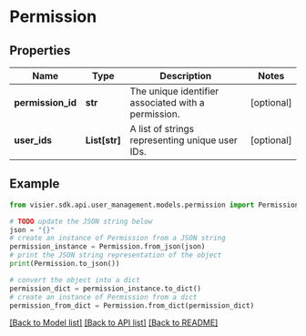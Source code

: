 # Permission


## Properties

Name | Type | Description | Notes
------------ | ------------- | ------------- | -------------
**permission_id** | **str** | The unique identifier associated with a permission. | [optional] 
**user_ids** | **List[str]** | A list of strings representing unique user IDs. | [optional] 

## Example

```python
from visier.sdk.api.user_management.models.permission import Permission

# TODO update the JSON string below
json = "{}"
# create an instance of Permission from a JSON string
permission_instance = Permission.from_json(json)
# print the JSON string representation of the object
print(Permission.to_json())

# convert the object into a dict
permission_dict = permission_instance.to_dict()
# create an instance of Permission from a dict
permission_from_dict = Permission.from_dict(permission_dict)
```
[[Back to Model list]](../README.md#documentation-for-models) [[Back to API list]](../README.md#documentation-for-api-endpoints) [[Back to README]](../README.md)


